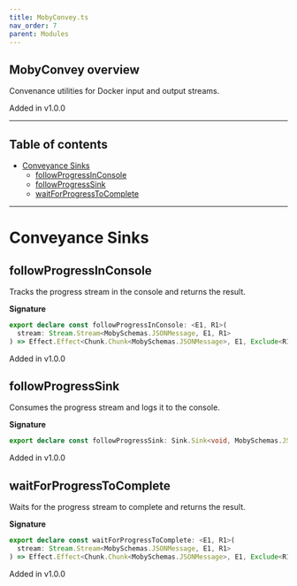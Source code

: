 ```yaml
---
title: MobyConvey.ts
nav_order: 7
parent: Modules
---
```


## MobyConvey overview

Convenance utilities for Docker input and output streams.

Added in v1.0.0

---

<h2 class="text-delta">Table of contents</h2>

- [Conveyance Sinks](#conveyance-sinks)
  - [followProgressInConsole](#followprogressinconsole)
  - [followProgressSink](#followprogresssink)
  - [waitForProgressToComplete](#waitforprogresstocomplete)

---

# Conveyance Sinks

## followProgressInConsole

Tracks the progress stream in the console and returns the result.

**Signature**

```ts
export declare const followProgressInConsole: <E1, R1>(
  stream: Stream.Stream<MobySchemas.JSONMessage, E1, R1>
) => Effect.Effect<Chunk.Chunk<MobySchemas.JSONMessage>, E1, Exclude<R1, Scope.Scope>>
```

Added in v1.0.0

## followProgressSink

Consumes the progress stream and logs it to the console.

**Signature**

```ts
export declare const followProgressSink: Sink.Sink<void, MobySchemas.JSONMessage, never, never, never>
```

Added in v1.0.0

## waitForProgressToComplete

Waits for the progress stream to complete and returns the result.

**Signature**

```ts
export declare const waitForProgressToComplete: <E1, R1>(
  stream: Stream.Stream<MobySchemas.JSONMessage, E1, R1>
) => Effect.Effect<Chunk.Chunk<MobySchemas.JSONMessage>, E1, Exclude<R1, Scope.Scope>>
```

Added in v1.0.0
